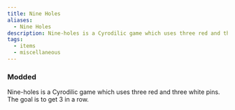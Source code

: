 ```yaml
---
title: Nine Holes
aliases:
  - Nine Holes
description: Nine-holes is a Cyrodilic game which uses three red and three white pins.
tags:
  - items
  - miscellaneous
---
```

### Modded
Nine-holes is a Cyrodilic game which uses three red and three white pins. The goal is to get 3 in a row.